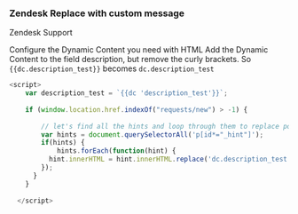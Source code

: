 ### Zendesk Replace with custom message

Zendesk Support

Configure the Dynamic Content you need with HTML
Add the Dynamic Content to the field description, but remove the curly brackets.
So `{{dc.description_test}}` becomes `dc.description_test`


```js
<script>
    var	description_test = `{{dc 'description_test'}}`;
    
    if (window.location.href.indexOf("requests/new") > -1) {
    	
    	// let's find all the hints and loop through them to replace possible variables
    	var hints = document.querySelectorAll('p[id*="_hint"]');
    	if(hints) {
    		hints.forEach(function(hint) {
          hint.innerHTML = hint.innerHTML.replace('dc.description_test',description_test);
        });
      }
    }
    
  </script>

```